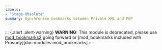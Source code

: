 ```yaml
---
labels:
- 'Stage-Obsolete'
summary: Synchronise bookmarks between Private XML and PEP
...
```


::: {.alert .alert-warning}
**WARNING:** This module is deprecated, please use
[mod\_bookmarks2](mod_bookmarks2.html) going forward or
[mod_bookmarks included with Prosody][doc:modules:mod_bookmarks]
:::
